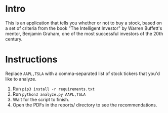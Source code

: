 # Intro
This is an application that tells you whether or not to buy a stock, based on a set of criteria from the book "The Intelligent Investor" by Warren Buffett's mentor, Benjamin Graham, one of the most successful investors of the 20th century.

# Instructions
Replace `AAPL,TSLA` with a comma-separated list of stock tickers that you'd like to analyze.
1. Run `pip3 install -r requirements.txt`
1. Run `python3 analyze.py AAPL,TSLA`
1. Wait for the script to finish.
1. Open the PDFs in the reports/ directory to see the recommendations.
